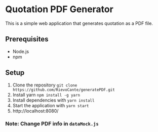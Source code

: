 # Quotation PDF Generator

This is a simple web application that generates quotation as a PDF file.

## Prerequisites

- Node.js
- npm

## Setup

1. Clone the repository `git clone https://github.com/RievoCante/generatePDF.git`
2. Install yarn `npm install -g yarn`
3. Install dependencies with `yarn install`
4. Start the application with `yarn start`
5. http://localhost:8080/

### Note: Change PDF info in `dataMock.js`
